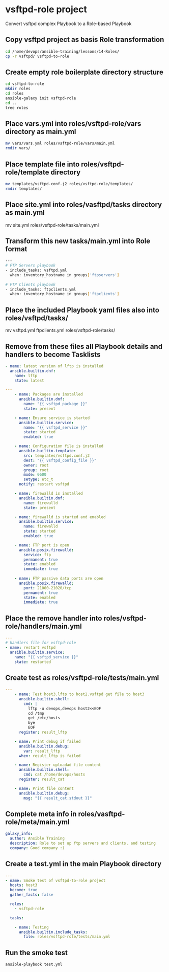 # vsftpd-role project

Convert vsftpd complex Playbook to a Role-based Playbook


## Copy vsftpd project as basis Role transformation

```bash
cd /home/devops/ansible-training/lessons/14-Roles/
cp -r vsftpd/ vsftpd-to-role
```

## Create empty role boilerplate directory structure

```bash
cd vsftpd-to-role
mkdir roles
cd roles
ansible-galaxy init vsftpd-role
cd ..
tree roles
```

## Place vars.yml into roles/vsftpd-role/vars directory as main.yml

```bash
mv vars/vars.yml roles/vsftpd-role/vars/main.yml
rmdir vars/
```

## Place template file into roles/vsftpd-role/template directory

```bash
mv templates/vsftpd.conf.j2 roles/vsftpd-role/templates/
rmdir templates/
```

## Place site.yml into roles/vasftpd/tasks directory as main.yml
mv site.yml roles/vsftpd-role/tasks/main.yml

## Transform this new tasks/main.yml into Role format

```bash
---
# FTP Servers playbook
- include_tasks: vsftpd.yml
  when: inventory_hostname in groups['ftpservers']
  
# FTP Clients playbook
- include_tasks: ftpclients.yml
  when: inventory_hostname in groups['ftpclients']
```

## Place the included Playbook yaml files also into roles/vsftpd/tasks/
mv vsftpd.yml ftpclients.yml roles/vsftpd-role/tasks/

## Remove from these files all Playbook details and handlers to become Tasklists

```yaml
- name: latest version of lftp is installed
  ansible.builtin.dnf:
    name: lftp
    state: latest
```

```yaml
---
    - name: Packages are installed
      ansible.builtin.dnf:
        name: "{{ vsftpd_package }}"
        state: present

    - name: Ensure service is started
      ansible.builtin.service:
        name: "{{ vsftpd_service }}"
        state: started
        enabled: true

    - name: Configuration file is installed
      ansible.builtin.template:
        src: templates/vsftpd.conf.j2
        dest: "{{ vsftpd_config_file }}"
        owner: root
        group: root
        mode: 0600
        setype: etc_t
      notify: restart vsftpd

    - name: firewalld is installed
      ansible.builtin.dnf:
        name: firewalld
        state: present

    - name: firewalld is started and enabled
      ansible.builtin.service:
        name: firewalld
        state: started
        enabled: true

    - name: FTP port is open
      ansible.posix.firewalld:
        service: ftp
        permanent: true
        state: enabled
        immediate: true
 
    - name: FTP passive data ports are open
      ansible.posix.firewalld:
        port: 21000-21020/tcp
        permanent: true
        state: enabled
        immediate: true
```

## Place the remove handler into roles/vsftpd-role/handlers/main.yml

```yaml
---
# handlers file for vsftpd-role
- name: restart vsftpd
  ansible.builtin.service:
    name: "{{ vsftpd_service }}"
    state: restarted
```

## Create test as roles/vsftpd-role/tests/main.yml

```yaml
---
    - name: Test host3.lftp to host2.vsftpd get file to host3
      ansible.builtin.shell:
        cmd: |
          lftp -u devops,devops host2<<EOF
          cd /tmp
          get /etc/hosts
          bye
          EOF
      register: result_lftp

    - name: Print debug if failed
      ansible.builtin.debug:
        var: result_lftp
      when: result_lftp is failed

    - name: Register uploadad file content
      ansible.builtin.shell:
        cmd: cat /home/devops/hosts
      register: result_cat

    - name: Print file content
      ansible.builtin.debug:
        msg: "{{ result_cat.stdout }}"
```

## Complete meta info in roles/vasftpd-role/meta/main.yml

```yaml
galaxy_info:
  author: Ansible Training
  description: Role to set up ftp servers and clients, and testing
  company: Good company :)
```

## Create a test.yml in the main Playbook directory

```yaml
---
- name: Smoke test of vsftpd-to-role project
  hosts: host3
  become: true
  gather_facts: false

  roles:
    - vsftpd-role

  tasks:

    - name: Testing
      ansible.builtin.include_tasks:
        file: roles/vsftpd-role/tests/main.yml
```

## Run the smoke test

```bash
ansible-playbook test.yml
```
